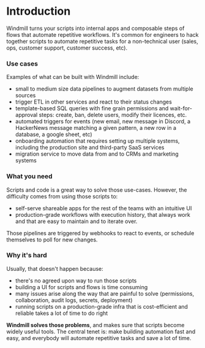 # Introduction

Windmill turns your scripts into internal apps and composable steps of flows
that automate repetitive workflows. It's common for engineers to hack together
scripts to automate repetitive tasks for a non-technical user (sales, ops,
customer support, customer success, etc).

### Use cases

Examples of what can be built with Windmill include:

- small to medium size data pipelines to augment datasets from multiple sources
- trigger ETL in other services and react to their status changes
- template-based SQL queries with fine grain permissions and wait-for-approval
  steps: create, ban, delete users, modify their licences, etc.
- automated triggers for events (new email, new message in Discord,
  a HackerNews message matching a given pattern, a new row in a 
  database, a google sheet, etc)
- onboarding automation that requires setting up multiple systems,
  including the production site and third-party SaaS services
- migration service to move data from and to CRMs and marketing systems

### What you need

Scripts and code is a great way to solve those use-cases. However, the
difficulty comes from using those scripts to:

- self-serve shareable apps for the rest of the teams with an intuitive UI
- production-grade workflows with execution history, that always work and
  that are easy to maintain and to iterate over. 
  
Those pipelines are triggered by webhooks to react to events, or schedule 
themselves to poll for new changes.

### Why it's hard

Usually, that doesn't happen because:

- there's no agreed upon way to run those scripts
- building a UI for scripts and flows is time consuming
- many issues arise along the way that are painful to solve (permissions,
  collaboration, audit logs, secrets, deployment)
- running scripts on a production-grade infra that is cost-efficient and
  reliable takes a lot of time to do right

**Windmill solves those problems**, and makes sure that scripts become widely
useful tools. The central tenet is: make building automation fast and easy, and
everybody will automate repetitive tasks and save a lot of time.
